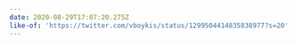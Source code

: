 ```yaml
---
date: 2020-08-29T17:07:20.275Z
like-of: 'https://twitter.com/vboykis/status/1299504414835838977?s=20'
---
```



